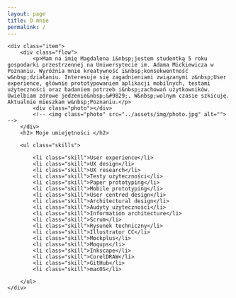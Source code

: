 ```yaml
---
layout: page
title: O mnie
permalink: /
---
```

<div class="container">


	<div class="item">
		<div class="flow">
			<p>Mam na imię Magdalena i&nbsp;jestem studentką 5 roku gospodarki przestrzennej na Uniwersytecie im. Adama Mickiewicza w Poznaniu. Wyróżnia mnie kreatywność i&nbsp;konsekwentność w&nbsp;działaniu. Interesuje się zagadnieniami związanymi z&nbsp;User experience, głównie prototypowaniem aplikacji mobilnych, testami użyteczności oraz badaniem potrzeb i&nbsp;zachowań użytkowników. Uwielbiam zdrowe jedzenie&nbsp;&#9829;. W&nbsp;wolnym czasie szkicuję. Aktualnie mieszkam w&nbsp;Poznaniu.</p>
			<div class="photo"></div>
			<!-- <img class="photo" src="../assets/img/photo.jpg" alt=""> -->
		</div>
		<h2> Moje umiejętności </h2>

		<ul class="skills">

			<li class="skill">User experience</li>
			<li class="skill">UX design</li>
			<li class="skill">UX research</li>
			<li class="skill">Testy użyteczności</li>
			<li class="skill">Paper prototyping</li>
			<li class="skill">Mobile prototyping</li>
			<li class="skill">User centred design</li>
			<li class="skill">Architectural design</li>
			<li class="skill">Audyty użyteczności</li>
			<li class="skill">Information architecture</li>
			<li class="skill">Scrum</li>
			<li class="skill">Rysunek techniczny</li>
			<li class="skill">Illustrator CC</li>
			<li class="skill">Mockplus</li>
			<li class="skill">Moqups</li>
			<li class="skill">Inkscape</li>
			<li class="skill">CorelDRAW</li>
			<li class="skill">GitHub</li>
			<li class="skill">macOS</li>			
			
		</ul>
	</div>
</div>
